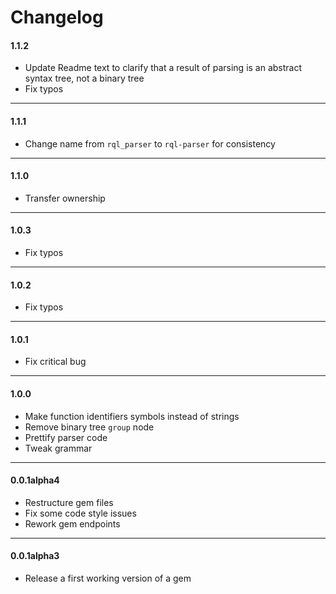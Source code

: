 # Changelog

#### 1.1.2

- Update Readme text to clarify that a result of parsing is
  an abstract syntax tree, not a binary tree
- Fix typos

---

#### 1.1.1

- Change name from `rql_parser` to `rql-parser` for consistency

---

#### 1.1.0

- Transfer ownership

---

#### 1.0.3

- Fix typos

---

#### 1.0.2

- Fix typos

---

#### 1.0.1

- Fix critical bug

---

#### 1.0.0

- Make function identifiers symbols instead of strings
- Remove binary tree `group` node
- Prettify parser code
- Tweak grammar

---

#### 0.0.1alpha4

- Restructure gem files
- Fix some code style issues
- Rework gem endpoints

---

#### 0.0.1alpha3

- Release a first working version of a gem
